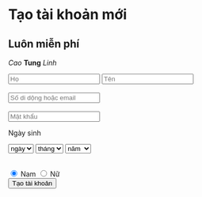 
# Tạo tài khoản mới 
## Luôn miễn phí 

*Cao*
**Tung**
_Linh_

<form>
<input type="text" name="họ" placeholder="Họ"> <input type="text" name="tên" placeholder="Tên"><br><br>
<input type="text" placeholder="Số di dộng hoặc email"><br><br>
<input type="password" name="mật khẩu" placeholder="Mật khẩu ">
<p>Ngày sinh </p>
<select name="Ngày sinh">
	<option value="0" selected>ngày</option>
	<option value="1">1</option>
	<option value="2">2</option>
	<option value="3">3</option>
	<option value="4">4</option>
	<option value="5">5</option>
	<option value="6">6</option>
	<option value="7">7</option>
	<option value="8">8</option>
	<option value="9">9</option>
	<option value="10">10</option>
	<option value="11">11</option>
	<option value="12">12</option>
	<option value="13">13</option>
	<option value="14">14</option>
	<option value="15">15</option>
	<option value="16">16</option>
	<option value="17">17</option>
	<option value="18">18</option>
	<option value="19">19</option>
	<option value="20">20</option>
	<option value="21">21</option>
	<option value="22">22</option>
	<option value="23">23</option>
	<option value="24">24</option>
	<option value="25">25</option>
	<option value="26">26</option>
	<option value="27">27</option>
	<option value="28">28</option>
	<option value="29">29</option>
	<option value="30">30</option>
	<option value="31">31</option>
</select>	
<select name="tháng sinh">
	<option value="0" selected> tháng </option>
	<option value="">1</option>
	<option value="">2</option>
	<option value="">3</option>
	<option value="4">4</option>
	<option value="">5</option>
	<option value="">6</option>
	<option value="">7</option>
	<option value="">8</option>
	<option value="">9</option>
	<option value="">10</option>
	<option value="">11</option>
	<option value="">12</option>
</select>
<select name="năm sinh">
	<option value="0" selected> năm </option>
	<option value="0">1960</option>
	<option value="0">1961</option>
	<option value="0">1962</option>
	<option value="0">1963</option>
	<option value="0">1964</option>
	<option value="0">1965</option>
	<option value="0">1966</option>
	<option value="0">1967</option>
	<option value="0">1968</option>
	<option value="0">1969</option>
	<option value="0">1970</option>
	<option value="0">1971</option>
	<option value="0">1972</option>
	<option value="0">1973</option>
	<option value="0">1975</option>
	<option value="0">1976</option>
	<option value="0">1977</option>
	<option value="0">1978</option>
	<option value="0">1979</option>
	<option value="0">1980</option>
	<option value="0">1981</option>
	<option value="0">1982</option>
	<option value="0">1983</option>
	<option value="0">1984</option>
	<option value="0">1985</option>
	<option value="0">1986</option>
	<option value="0">1987</option>
	<option value="0">1988</option>
	<option value="0">1989</option>
	<option value="0">1990</option>
	<option value="0">1991</option>
	<option value="0">1992</option>
	<option value="0">1993</option>
	<option value="0">1994</option>
	<option value="0">1995</option>
	<option value="0">1996</option>
	<option value="0">1997</option>
	<option value="0">1998</option>
	<option value="0">1999</option>
	<option value="0">2000</option>
	<option value="0">2001</option>
	<option value="0">2002</option>
	<option value="0">2003</option>
	<option value="0">2004</option>
	<option value="0">2005</option>
	<option value="0">2006</option>
	<option value="0">2007</option>
</select><br><br>

<input type="radio" name="giới tính" value="Male" checked> Nam
<input type="radio" name="giới tính" value="Female"> Nữ
<br>
<input type="submit" value="Tạo tài khoản">
